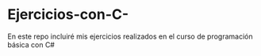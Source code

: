 # Ejercicios-con-C-
En este repo incluiré mis ejercicios realizados en el curso de programación básica con C#
